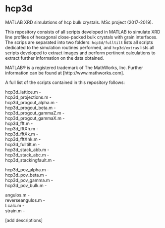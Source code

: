 <h1>hcp3d</h1>
<p>MATLAB XRD simulations of hcp bulk crystals. MSc project (2017-2019).</p>

<p>This repository consists of all scripts developed in MATLAB to simulate XRD line profiles of hexagonal close-packed bulk crystals with grain interfaces. The scrips are separated into two folders: <code>hcp3d/fulltilt</code> lists all scripts dedicated to the simulation routines performed, and <code>hcp3d/extras</code> lists all scripts developed to extract images and perform pertinent calculations to extract further information on the data obtained.</p>

<p>MATLAB® is a registered trademark of The MathWorks, Inc. Further information can be found at [http://www.mathworks.com].</p>

A full list of the scripts contained in this repository follows:

hcp3d_lattice.m -  
hcp3d_projections.m -  
hcp3d_progcut_alpha.m -  
hcp3d_progcut_beta.m -  
hcp3d_progcut_gammaZ.m -  
hcp3d_progcut_gammaX.m -  
hcp3d_fft.m -  
hcp3d_fftXh.m -  
hcp3d_fftXk.m -  
hcp3d_fftXhk.m -  
hcp3d_fulltilt.m -  
hcp3d_stack_abb.m -  
hcp3d_stack_abc.m -  
hcp3d_stackingfault.m -  

hcp3d_pov_alpha.m -  
hcp3d_pov_beta.m -  
hcp3d_pov_gamma.m -  
hcp3d_pov_bulk.m -  

angulos.m -  
reverseangulos.m -  
Lcalc.m -  
strain.m -  

[add descriptions]
